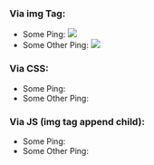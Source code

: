### Via img Tag:

- Some Ping: <img class="some-image" src="/assets/img/some-ping.png" />
- Some Other Ping: <img class="some-image" src="/assets/img/some-other-ping.png" />

### Via CSS:

- Some Ping: <div class="some-image some-ping"></div>
- Some Other Ping: <div class="some-image some-other-ping"></div>

### Via JS (img tag append child):
- Some Ping: <span id="somePing"></span>
- Some Other Ping: <span id="someOtherPing"></span>
